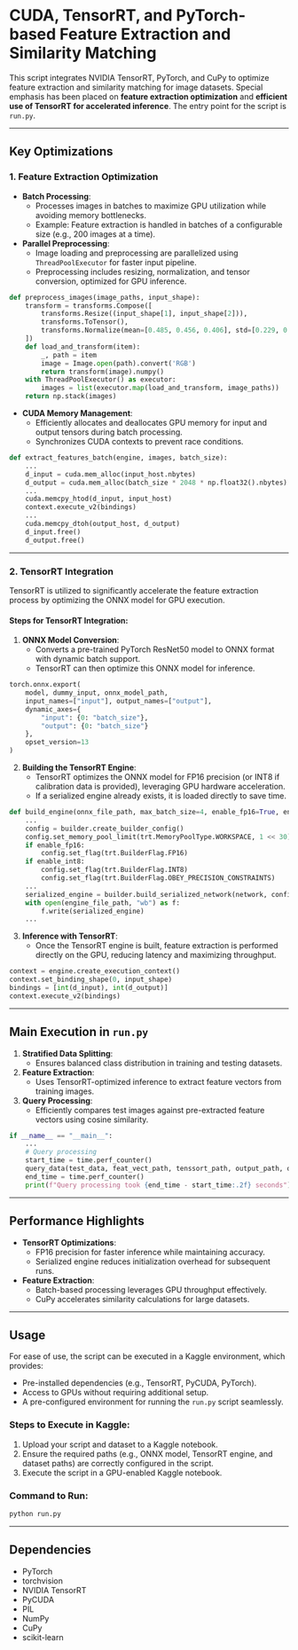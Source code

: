 # CUDA, TensorRT, and PyTorch-based Feature Extraction and Similarity Matching

This script integrates NVIDIA TensorRT, PyTorch, and CuPy to optimize feature extraction and similarity matching for image datasets. Special emphasis has been placed on **feature extraction optimization** and **efficient use of TensorRT for accelerated inference**. The entry point for the script is `run.py`.

---

## **Key Optimizations**

### 1. **Feature Extraction Optimization**
- **Batch Processing**:
  - Processes images in batches to maximize GPU utilization while avoiding memory bottlenecks.
  - Example: Feature extraction is handled in batches of a configurable size (e.g., 200 images at a time).
- **Parallel Preprocessing**:
  - Image loading and preprocessing are parallelized using `ThreadPoolExecutor` for faster input pipeline.
  - Preprocessing includes resizing, normalization, and tensor conversion, optimized for GPU inference.

```python
def preprocess_images(image_paths, input_shape):
    transform = transforms.Compose([
        transforms.Resize((input_shape[1], input_shape[2])),
        transforms.ToTensor(),
        transforms.Normalize(mean=[0.485, 0.456, 0.406], std=[0.229, 0.224, 0.225]),
    ])
    def load_and_transform(item):
        _, path = item
        image = Image.open(path).convert('RGB')
        return transform(image).numpy()
    with ThreadPoolExecutor() as executor:
        images = list(executor.map(load_and_transform, image_paths))
    return np.stack(images)
```

- **CUDA Memory Management**:
  - Efficiently allocates and deallocates GPU memory for input and output tensors during batch processing.
  - Synchronizes CUDA contexts to prevent race conditions.

```python
def extract_features_batch(engine, images, batch_size):
    ...
    d_input = cuda.mem_alloc(input_host.nbytes)
    d_output = cuda.mem_alloc(batch_size * 2048 * np.float32().nbytes)
    ...
    cuda.memcpy_htod(d_input, input_host)
    context.execute_v2(bindings)
    ...
    cuda.memcpy_dtoh(output_host, d_output)
    d_input.free()
    d_output.free()
```

---

### 2. **TensorRT Integration**
TensorRT is utilized to significantly accelerate the feature extraction process by optimizing the ONNX model for GPU execution.

#### **Steps for TensorRT Integration:**
1. **ONNX Model Conversion**:
   - Converts a pre-trained PyTorch ResNet50 model to ONNX format with dynamic batch support.
   - TensorRT can then optimize this ONNX model for inference.

```python
torch.onnx.export(
    model, dummy_input, onnx_model_path,
    input_names=["input"], output_names=["output"],
    dynamic_axes={
        "input": {0: "batch_size"},
        "output": {0: "batch_size"}
    },
    opset_version=13
)
```

2. **Building the TensorRT Engine**:
   - TensorRT optimizes the ONNX model for FP16 precision (or INT8 if calibration data is provided), leveraging GPU hardware acceleration.
   - If a serialized engine already exists, it is loaded directly to save time.

```python
def build_engine(onnx_file_path, max_batch_size=4, enable_fp16=True, enable_int8=False, ...):
    ...
    config = builder.create_builder_config()
    config.set_memory_pool_limit(trt.MemoryPoolType.WORKSPACE, 1 << 30)  # 1GB workspace
    if enable_fp16:
        config.set_flag(trt.BuilderFlag.FP16)
    if enable_int8:
        config.set_flag(trt.BuilderFlag.INT8)
        config.set_flag(trt.BuilderFlag.OBEY_PRECISION_CONSTRAINTS)
    ...
    serialized_engine = builder.build_serialized_network(network, config)
    with open(engine_file_path, "wb") as f:
        f.write(serialized_engine)
    ...
```

3. **Inference with TensorRT**:
   - Once the TensorRT engine is built, feature extraction is performed directly on the GPU, reducing latency and maximizing throughput.

```python
context = engine.create_execution_context()
context.set_binding_shape(0, input_shape)
bindings = [int(d_input), int(d_output)]
context.execute_v2(bindings)
```

---

## **Main Execution in `run.py`**
1. **Stratified Data Splitting**:
   - Ensures balanced class distribution in training and testing datasets.
2. **Feature Extraction**:
   - Uses TensorRT-optimized inference to extract feature vectors from training images.
3. **Query Processing**:
   - Efficiently compares test images against pre-extracted feature vectors using cosine similarity.

```python
if __name__ == "__main__":
    ...
    # Query processing
    start_time = time.perf_counter()
    query_data(test_data, feat_vect_path, tenssort_path, output_path, onnx_model_path)
    end_time = time.perf_counter()
    print(f"Query processing took {end_time - start_time:.2f} seconds")
```

---

## **Performance Highlights**
- **TensorRT Optimizations**:
  - FP16 precision for faster inference while maintaining accuracy.
  - Serialized engine reduces initialization overhead for subsequent runs.
- **Feature Extraction**:
  - Batch-based processing leverages GPU throughput effectively.
  - CuPy accelerates similarity calculations for large datasets.

---

## **Usage**
For ease of use, the script can be executed in a Kaggle environment, which provides:
- Pre-installed dependencies (e.g., TensorRT, PyCUDA, PyTorch).
- Access to GPUs without requiring additional setup.
- A pre-configured environment for running the `run.py` script seamlessly.

### Steps to Execute in Kaggle:
1. Upload your script and dataset to a Kaggle notebook.
2. Ensure the required paths (e.g., ONNX model, TensorRT engine, and dataset paths) are correctly configured in the script.
3. Execute the script in a GPU-enabled Kaggle notebook.

### Command to Run:
```bash
python run.py
```

---

## **Dependencies**
- PyTorch
- torchvision
- NVIDIA TensorRT
- PyCUDA
- PIL
- NumPy
- CuPy
- scikit-learn

